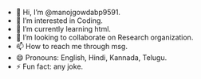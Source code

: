 - 👋 Hi, I’m @manojgowdabp9591.
- 👀 I’m interested in Coding.
- 🌱 I’m currently learning html.
- 💞️ I’m looking to collaborate on Research organization.
- 📫 How to reach me through msg.
- 😄 Pronouns: English, Hindi, Kannada, Telugu.
- ⚡ Fun fact: any joke.

<!---
manojgowdabp9591/manojgowdabp9591 is a ✨ special ✨ repository because its `README.md` (this file) appears on your GitHub profile.
You can click the Preview link to take a look at your changes.
--->
